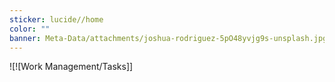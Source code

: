 ```yaml
---
sticker: lucide//home
color: ""
banner: Meta-Data/attachments/joshua-rodriguez-5pO48yvjg9s-unsplash.jpg
---
```

![![Work Management/Tasks]]

